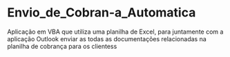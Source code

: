 # Envio_de_Cobran-a_Automatica
Aplicação em VBA que utiliza uma planilha de Excel, para juntamente com a aplicação Outlook enviar as todas as documentações relacionadas na planilha de cobrança para os clientess 
